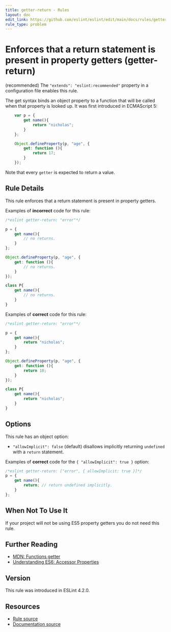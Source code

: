 ```yaml
---
title: getter-return - Rules
layout: doc
edit_link: https://github.com/eslint/eslint/edit/main/docs/rules/getter-return.md
rule_type: problem
---
```

<!-- Note: No pull requests accepted for this file. See README.md in the root directory for details. -->

# Enforces that a return statement is present in property getters (getter-return)

(recommended) The `"extends": "eslint:recommended"` property in a configuration file enables this rule.

The get syntax binds an object property to a function that will be called when that property is looked up. It was first introduced in ECMAScript 5:

```js
    var p = {
        get name(){
            return "nicholas";
        }
    };

    Object.defineProperty(p, "age", {
        get: function (){
            return 17;
        }
    });
```

Note that every `getter` is expected to return a value.

## Rule Details

This rule enforces that a return statement is present in property getters.

Examples of **incorrect** code for this rule:

```js
/*eslint getter-return: "error"*/

p = {
    get name(){
        // no returns.
    }
};

Object.defineProperty(p, "age", {
    get: function (){
        // no returns.
    }
});

class P{
    get name(){
        // no returns.
    }
}
```

Examples of **correct** code for this rule:

```js
/*eslint getter-return: "error"*/

p = {
    get name(){
        return "nicholas";
    }
};

Object.defineProperty(p, "age", {
    get: function (){
        return 18;
    }
});

class P{
    get name(){
        return "nicholas";
    }
}
```

## Options

This rule has an object option:

* `"allowImplicit": false` (default) disallows implicitly returning `undefined` with a `return` statement.

Examples of **correct** code for the `{ "allowImplicit": true }` option:

```js
/*eslint getter-return: ["error", { allowImplicit: true }]*/
p = {
    get name(){
        return; // return undefined implicitly.
    }
};
```

## When Not To Use It

If your project will not be using ES5 property getters you do not need this rule.

## Further Reading

* [MDN: Functions getter](https://developer.mozilla.org/en-US/docs/Web/JavaScript/Reference/Functions/get)
* [Understanding ES6: Accessor Properties](https://leanpub.com/understandinges6/read/#leanpub-auto-accessor-properties)

## Version

This rule was introduced in ESLint 4.2.0.

## Resources

* [Rule source](https://github.com/eslint/eslint/tree/HEAD/lib/rules/getter-return.js)
* [Documentation source](https://github.com/eslint/eslint/tree/HEAD/docs/rules/getter-return.md)
